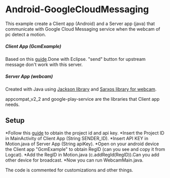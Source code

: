 Android-GoogleCloudMessaging
============================
This example create a Client app (Android) and a Server app (java) that communicate with Google Cloud Messaging service when the webcam of pc detect a motion.

##### Client App (GcmExample)
Based on this [guide](http://developer.android.com/google/gcm/index.html).Done with Eclipse.
"send" button for upstream message don't work with this server.


##### Server App (webcam)
Created with Java using [Jackson library](http://jackson.codehaus.org/) and [Sarxos library for webcam](https://github.com/sarxos/webcam-capture).


appcompat_v2_2 and google-play-service are the libraries that Client app needs.

## Setup
*Follow this [guide](http://developer.android.com/google/gcm/gs.html) to obtain the project id and api key.
*Insert the Project ID in MainActivity of Client App (String SENDER_ID).
*Insert API KEY in Motion.java of Server App (String apiKey).
*Open on your android device the Client app "GcmExample" to obtain RegID (can you see and copy it from Logcat).
*Add the RegID in Motion.java (c.addRegId(RegID)).Can you add other device for broadcast.
*Now you can run WebcamMain.java.

The code is commented for customizations and other things.


